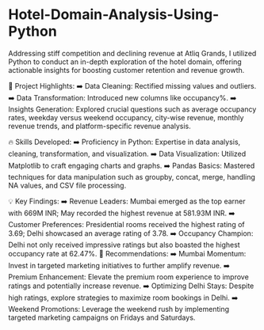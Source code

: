 # Hotel-Domain-Analysis-Using-Python

Addressing stiff competition and declining revenue at Atliq Grands, I utilized Python to conduct an in-depth exploration of the hotel domain, offering actionable insights for boosting customer retention and revenue growth.

🚀 Project Highlights:
➡️ Data Cleaning: Rectified missing values and
outliers.
➡️ Data Transformation: Introduced new columns like occupancy%.
➡️ Insights Generation: Explored crucial questions such
as average occupancy rates, weekday versus weekend occupancy, city-wise
revenue, monthly revenue trends, and platform-specific revenue analysis.
 
🔥 Skills Developed:
➡️ Proficiency in Python: Expertise in data analysis,
cleaning, transformation, and visualization.
➡️ Data Visualization: Utilized Matplotlib to craft
engaging charts and graphs.
➡️ Pandas Basics: Mastered techniques for data
manipulation such as groupby, concat, merge, handling NA values, and CSV file
processing.
 
💡 Key Findings:
➡️ Revenue Leaders: Mumbai emerged as the top earner
with 669M INR; May recorded the highest revenue at 581.93M INR.
➡️ Customer Preferences: Presidential rooms received
the highest rating of 3.69; Delhi showcased an average rating of 3.78.
➡️ Occupancy Champion: Delhi not only received
impressive ratings but also boasted the highest occupancy rate at 62.47%.
🚀 Recommendations:
➡️ Mumbai Momentum: Invest in targeted marketing
initiatives to further amplify revenue.
➡️ Premium Enhancement: Elevate the premium room
experience to improve ratings and potentially increase revenue.
➡️ Optimizing Delhi Stays: Despite high ratings,
explore strategies to maximize room bookings in Delhi.
➡️ Weekend Promotions: Leverage the weekend rush by
implementing targeted marketing campaigns on Fridays and Saturdays.
